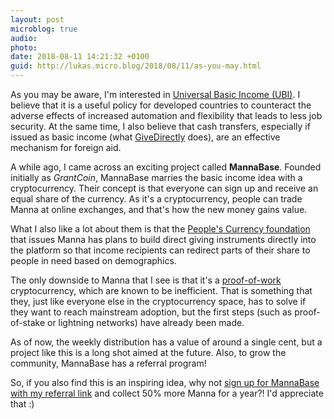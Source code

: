 ```yaml
---
layout: post
microblog: true
audio: 
photo: 
date: 2018-08-11 14:21:32 +0100
guid: http://lukas.micro.blog/2018/08/11/as-you-may.html
---
```

As you may be aware, I'm interested in [Universal Basic Income (UBI)](https://en.wikipedia.org/wiki/Basic_income). I believe that it is a useful policy for developed countries to counteract the adverse effects of increased automation and flexibility that leads to less job security. At the same time, I also believe that cash transfers, especially if issued as basic income (what [GiveDirectly](https://givedirectly.org/) does), are an effective mechanism for foreign aid.

A while ago, I came across an exciting project called **MannaBase**. Founded initially as _GrantCoin_, MannaBase marries the basic income idea with a cryptocurrency. Their concept is that everyone can sign up and receive an equal share of the currency. As it's a cryptocurrency, people can trade Manna at online exchanges, and that's how the new money gains value.

What I also like a lot about them is that the [People's Currency foundation](https://www.peoplescurrency.org/) that issues Manna has plans to build direct giving instruments directly into the platform so that income recipients can redirect parts of their share to people in need based on demographics.

The only downside to Manna that I see is that it's a [proof-of-work](https://en.wikipedia.org/wiki/Proof-of-work_system) cryptocurrency, which are known to be inefficient. That is something that they, just like everyone else in the cryptocurrency space, has to solve if they want to reach mainstream adoption, but the first steps (such as proof-of-stake or lightning networks) have already been made.

As of now, the weekly distribution has a value of around a single cent, but a project like this is a long shot aimed at the future. Also, to grow the community, MannaBase has a referral program!

So, if you also find this is an inspiring idea, why not [sign up for MannaBase with my referral link](https://www.mannabase.com/?ref=0fd3f2f990) and collect 50% more Manna for a year?! I'd appreciate that :)
